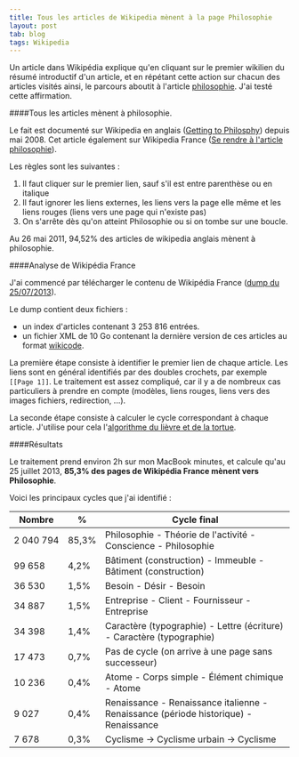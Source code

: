 ```yaml
---
title: Tous les articles de Wikipedia mènent à la page Philosophie
layout: post
tab: blog
tags: Wikipedia
---
```


Un article dans Wikipédia
explique qu'en cliquant sur le premier wikilien du résumé introductif d'un article,
et en répétant cette action sur chacun des articles visités ainsi, le parcours aboutit à l'article [philosophie](http://fr.wikipedia.org/wiki/Philosophie). J'ai testé cette affirmation.



####Tous les articles mènent à philosophie.

Le fait est documenté sur Wikipedia en anglais ([Getting to Philosphy](http://en.wikipedia.org/wiki/Wikipedia:Getting_to_Philosophy)) depuis mai 2008.
Cet article également sur Wikipedia France ([Se rendre à l'article philosophie](http://fr.wikipedia.org/wiki/Wikip%C3%A9dia:Se_rendre_%C3%A0_l'article_philosophie)).

Les règles sont les suivantes :

1. Il faut cliquer sur le premier lien, sauf s'il est entre parenthèse ou en italique
2. Il faut ignorer les liens externes, les liens vers la page elle même et les liens rouges (liens vers une page qui n'existe pas)
3. On s'arrête dès qu'on atteint Philosophie ou si on tombe sur une boucle.

Au 26 mai 2011, 94,52% des articles de wikipedia anglais mènent à philosophie.


####Analyse de Wikipédia France

J'ai commencé par télécharger le contenu de Wikipédia France ([dump du 25/07/2013](http://dumps.wikimedia.org/frwiki/20130725/)).

Le dump contient deux fichiers :

- un index d'articles contenant 3 253 816 entrées.
- un fichier XML de 10 Go contenant la dernière version de ces articles au format [wikicode](http://fr.wikipedia.org/wiki/Wikitexte).

La première étape consiste à identifier le premier lien de chaque article. Les liens sont en général identifiés par des doubles crochets,
par exemple `[[Page 1]]`. Le traitement est assez compliqué, car il y a de nombreux cas particuliers à prendre en compte (modèles, liens rouges, liens vers des images fichiers, redirection, ...).

La seconde étape consiste à calculer le cycle correspondant à chaque article.
J'utilise pour cela l'[algorithme du lièvre et de la tortue](http://fr.wikipedia.org/wiki/Algorithme_du_li%C3%A8vre_et_de_la_tortue).

####Résultats

Le traitement prend environ 2h sur mon MacBook minutes, et calcule
qu'au 25 juillet 2013, **85,3% des pages de Wikipédia France mènent vers Philosophie**.


Voici les principaux cycles que j'ai identifié :

<table class="table table-bordered table-stripped">
<thead>
<tr>
<th>Nombre</th>
<th>%</th>
<th>Cycle final</th>
</tr>
</thead>
<tr>
<td>2&nbsp;040&nbsp;794</td>
<td>85,3%</td>
<td>Philosophie - Théorie de l'activité - Conscience - Philosophie</td>
</tr>
<tr>
</td>
<td>99&nbsp;658</td>
<td>4,2%</td>
<td>Bâtiment (construction) - Immeuble - Bâtiment (construction)</td>
</tr>
<tr>
<td>36&nbsp;530</td>
<td>1,5%</td>
<td>Besoin - Désir - Besoin</td>
</tr>
<tr>
<td>34&nbsp;887</td>
<td>1,5%</td>
<td>Entreprise - Client - Fournisseur - Entreprise</td>
</tr>
<tr>
<td>34 398</td>
<td>1,4%</td>
<td>Caractère (typographie) - Lettre (écriture) - Caractère (typographie)</td>
</tr>
<tr>
<td>17&nbsp;473</td>
<td>0,7%</td>
<td>Pas de cycle (on arrive à une page sans successeur)</td>
</tr>
<tr>
<td>10 236</td>
<td>0,4%</td>
<td>Atome - Corps simple - Élément chimique - Atome</td>
</tr>
<tr>
<td>9 027</td>
<td>0,4%</td>
<td>Renaissance - Renaissance italienne - Renaissance (période historique) - Renaissance</td>
</tr>
<tr>
<td>7 678</td>
<td>0,3%</td>
<td>Cyclisme -> Cyclisme urbain -> Cyclisme </td>
</tr>
</table>



